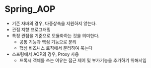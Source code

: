 # Spring_AOP

- 기존 자바의 경우, 다중상속을 지원하지 않는다.
- 관점 지향 프로그래밍
- 특정 관점을 기준으로 모듈화하는 것을 의미한다.
  - 공통 기능과 핵심 기능으로 분리
  - 핵심 비즈니스 로직에서 분리하여 묶는다
- 스프링에서 AOP의 경우, Proxy 사용
  - 프록시 객체를 쓰는 이유는 접근 제어 및 부가기능을 추가하기 위해서임